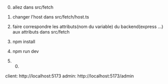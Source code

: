 0) allez dans src/fetch

1) changer l'host dans src/fetch/host.ts

2) faire correspondre les attributs(nom du variable) du backend(express ...) aux attributs dans src/fetch

3) npm install
4) npm run dev

5) 0)

client: http://localhost:5173
admin: http://localhost:5173/admin
